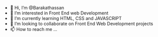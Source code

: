 - 👋 Hi, I’m @Barakathassan
- 👀 I’m interested in Front End web Development
- 🌱 I’m currently learning HTML, CSS and JAVASCRIPT
- 💞️ I’m looking to collaborate on Front End Web Development projects
- 📫 How to reach me ...

<!---
Barakathassan/Barakathassan is a ✨ special ✨ repository because its `README.md` (this file) appears on your GitHub profile.
You can click the Preview link to take a look at your changes.
--->
